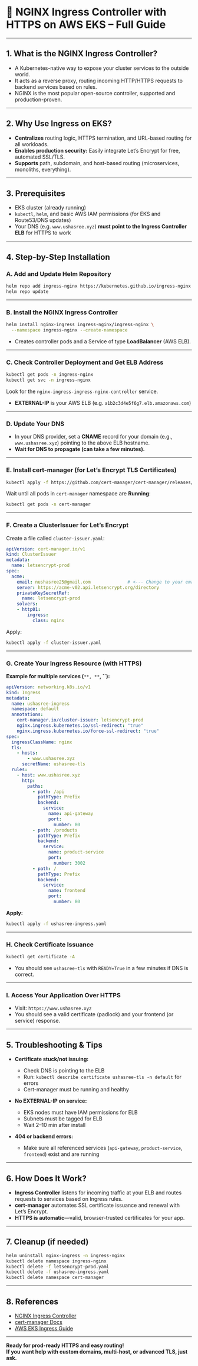 # 🚀 NGINX Ingress Controller with HTTPS on AWS EKS – Full Guide

---

## 1. **What is the NGINX Ingress Controller?**

- A Kubernetes-native way to expose your cluster services to the outside world.
- It acts as a reverse proxy, routing incoming HTTP/HTTPS requests to backend services based on rules.
- NGINX is the most popular open-source controller, supported and production-proven.

---

## 2. **Why Use Ingress on EKS?**

- **Centralizes** routing logic, HTTPS termination, and URL-based routing for all workloads.
- **Enables production security:** Easily integrate Let’s Encrypt for free, automated SSL/TLS.
- **Supports** path, subdomain, and host-based routing (microservices, monoliths, everything).

---

## 3. **Prerequisites**

- EKS cluster (already running)
- `kubectl`, `helm`, and basic AWS IAM permissions (for EKS and Route53/DNS updates)
- Your DNS (e.g. `www.ushasree.xyz`) **must point to the Ingress Controller ELB** for HTTPS to work

---

## 4. **Step-by-Step Installation**

### **A. Add and Update Helm Repository**

```bash
helm repo add ingress-nginx https://kubernetes.github.io/ingress-nginx
helm repo update
```

---

### **B. Install the NGINX Ingress Controller**

```bash
helm install nginx-ingress ingress-nginx/ingress-nginx \
  --namespace ingress-nginx --create-namespace
```

- Creates controller pods and a Service of type **LoadBalancer** (AWS ELB).

---

### **C. Check Controller Deployment and Get ELB Address**

```bash
kubectl get pods -n ingress-nginx
kubectl get svc -n ingress-nginx
```

Look for the `nginx-ingress-ingress-nginx-controller` service.

- **EXTERNAL-IP** is your AWS ELB (e.g. `a1b2c3d4e5f6g7.elb.amazonaws.com`)

---

### **D. Update Your DNS**

- In your DNS provider, set a **CNAME** record for your domain (e.g., `www.ushasree.xyz`) pointing to the above ELB hostname.
- **Wait for DNS to propagate (can take a few minutes).**

---

### **E. Install cert-manager (for Let’s Encrypt TLS Certificates)**

```bash
kubectl apply -f https://github.com/cert-manager/cert-manager/releases/download/v1.15.0/cert-manager.yaml
```

Wait until all pods in `cert-manager` namespace are **Running**:

```bash
kubectl get pods -n cert-manager
```

---

### **F. Create a ClusterIssuer for Let’s Encrypt**

Create a file called `cluster-issuer.yaml`:

```yaml
apiVersion: cert-manager.io/v1
kind: ClusterIssuer
metadata:
  name: letsencrypt-prod
spec:
  acme:
    email: nushasree25@gmail.com              # <--- Change to your email!
    server: https://acme-v02.api.letsencrypt.org/directory
    privateKeySecretRef:
      name: letsencrypt-prod
    solvers:
    - http01:
        ingress:
          class: nginx
```

Apply:

```bash
kubectl apply -f cluster-issuer.yaml
```

---

### **G. Create Your Ingress Resource (with HTTPS)**

**Example for multiple services (**``**, **``**, **``**):**

```yaml
apiVersion: networking.k8s.io/v1
kind: Ingress
metadata:
  name: ushasree-ingress
  namespace: default
  annotations:
    cert-manager.io/cluster-issuer: letsencrypt-prod
    nginx.ingress.kubernetes.io/ssl-redirect: "true"
    nginx.ingress.kubernetes.io/force-ssl-redirect: "true"
spec:
  ingressClassName: nginx
  tls:
    - hosts:
        - www.ushasree.xyz
      secretName: ushasree-tls
  rules:
    - host: www.ushasree.xyz
      http:
        paths:
          - path: /api
            pathType: Prefix
            backend:
              service:
                name: api-gateway
                port:
                  number: 80
          - path: /products
            pathType: Prefix
            backend:
              service:
                name: product-service
                port:
                  number: 3002
          - path: /
            pathType: Prefix
            backend:
              service:
                name: frontend
                port:
                  number: 80
```

**Apply:**

```bash
kubectl apply -f ushasree-ingress.yaml
```

---

### **H. Check Certificate Issuance**

```bash
kubectl get certificate -A
```

- You should see `ushasree-tls` with `READY=True` in a few minutes if DNS is correct.

---

### **I. Access Your Application Over HTTPS**

- Visit: `https://www.ushasree.xyz`
- You should see a valid certificate (padlock) and your frontend (or service) response.

---

## 5. **Troubleshooting & Tips**

- **Certificate stuck/not issuing:**

  - Check DNS is pointing to the ELB
  - Run: `kubectl describe certificate ushasree-tls -n default` for errors
  - Cert-manager must be running and healthy

- **No EXTERNAL-IP on service:**

  - EKS nodes must have IAM permissions for ELB
  - Subnets must be tagged for ELB
  - Wait 2–10 min after install

- **404 or backend errors:**

  - Make sure all referenced services (`api-gateway`, `product-service`, `frontend`) exist and are running

---

## 6. **How Does It Work?**

- **Ingress Controller** listens for incoming traffic at your ELB and routes requests to services based on Ingress rules.
- **cert-manager** automates SSL certificate issuance and renewal with Let’s Encrypt.
- **HTTPS is automatic**—valid, browser-trusted certificates for your app.

---

## 7. **Cleanup (if needed)**

```bash
helm uninstall nginx-ingress -n ingress-nginx
kubectl delete namespace ingress-nginx
kubectl delete -f letsencrypt-prod.yaml
kubectl delete -f ushasree-ingress.yaml
kubectl delete namespace cert-manager
```

---

## 8. **References**

- [NGINX Ingress Controller](https://kubernetes.github.io/ingress-nginx/)
- [cert-manager Docs](https://cert-manager.io/docs/)
- [AWS EKS Ingress Guide](https://docs.aws.amazon.com/eks/latest/userguide/ingress.html)

---

**Ready for prod-ready HTTPS and easy routing!**\
**If you want help with custom domains, multi-host, or advanced TLS, just ask.**

